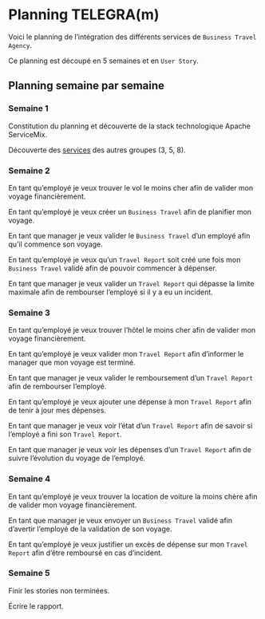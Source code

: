 # Planning TELEGRA(m)
Voici le planning de l’intégration des différents services de `Business Travel Agency`.

Ce planning est découpé en 5 semaines et en `User Story`.

## Planning semaine par semaine

### Semaine 1
Constitution du planning et découverte de la stack technologique Apache ServiceMix.

Découverte des [services](https://github.com/scipio3000/polytech-soa/blob/master/third_parties.md) des autres groupes (3, 5, 8).

### Semaine 2
En tant qu’employé je veux trouver le vol le moins cher afin de valider mon voyage financièrement.

En tant qu’employé je veux créer un `Business Travel` afin de planifier mon voyage.

En tant que manager je veux valider le `Business Travel` d’un employé afin qu’il commence son voyage.

En tant qu’employé je veux qu’un `Travel Report` soit créé une fois mon `Business Travel` validé afin de pouvoir commencer à dépenser. 

En tant que manager je veux valider un `Travel Report` qui dépasse la limite maximale afin de rembourser l’employé si il y a eu un incident.

### Semaine 3
En tant qu’employé je veux trouver l’hôtel le moins cher afin de valider mon voyage financièrement.

En tant qu’employé je veux valider mon `Travel Report` afin d’informer le manager que mon voyage est terminé.

En tant que manager je veux valider le remboursement d’un `Travel Report` afin de rembourser l’employé.

En tant qu’employé je veux ajouter une dépense à mon `Travel Report` afin de tenir à jour mes dépenses.

En tant que manager je veux voir l’état d’un `Travel Report` afin de savoir si l’employé a fini son `Travel Report`.

En tant que manager je veux voir les dépenses d’un `Travel Report` afin de suivre l’évolution du voyage de l’employé.

### Semaine 4
En tant qu’employé je veux trouver la location de voiture la moins chère afin de valider mon voyage financièrement.

En tant que manager je veux envoyer un `Business Travel` validé afin d’avertir l’employé de la validation de son voyage.

En tant qu’employé je veux justifier un excès de dépense sur mon `Travel Report` afin d’être remboursé en cas d’incident.

### Semaine 5
Finir les stories non terminées.

Écrire le rapport.
